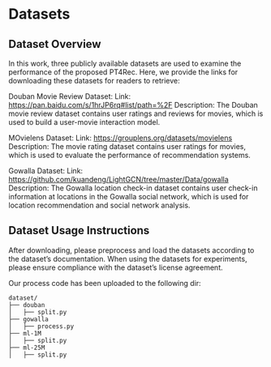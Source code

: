 # Datasets
## Dataset Overview
In this work, three publicly available datasets are used to examine the performance of the proposed PT4Rec. 
Here, we provide the links for downloading these datasets for readers to retrieve:

Douban Movie Review Dataset:
Link: https://pan.baidu.com/s/1hrJP6rq#list/path=%2F
Description: The Douban movie review dataset contains user ratings and reviews for movies, which is used to build a user-movie interaction model.

MOvielens Dataset:
Link: https://grouplens.org/datasets/movielens
Description: The movie rating dataset contains user ratings for movies, which is used to evaluate the performance of recommendation systems.

Gowalla Dataset:
Link: https://github.com/kuandeng/LightGCN/tree/master/Data/gowalla
Description: The Gowalla location check-in dataset contains user check-in information at locations in the Gowalla social network, which is used for location recommendation and social network analysis.


## Dataset Usage Instructions
After downloading, please preprocess and load the datasets according to the dataset’s documentation.
When using the datasets for experiments, please ensure compliance with the dataset’s license agreement.

Our process code has been uploaded to the following dir:
```
dataset/
├── douban
│   ├── split.py
├── gowalla
│   ├── process.py
├── ml-1M
│   ├── split.py
├── ml-25M
│   ├── split.py
```


